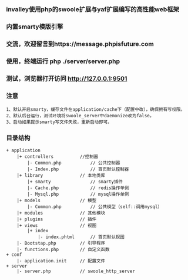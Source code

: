 ### invalley使用php的swoole扩展与yaf扩展编写的高性能web框架

### 内置smarty模版引擎

### 交流，欢迎留言到https://message.phpisfuture.com

### 使用，终端运行 php ./server/server.php

### 测试，浏览器打开访问 http://127.0.0.1:9501

### 注意
	1、默认开启smarty，缓存文件在application/cache下（配置中改），确保拥有写权限。
	2、默认后台运行，测试环境将swoole_server中daemonize改为false。
	3、启动如果提示smarty写文件失败，重新启动即可。

### 目录结构
	+ application
		|+ controllers 			//控制器
			|- Common.php 			// 公共控制器
			|- Index.php 			// 首页默认控制器
		|+ library 				// 本地类库
			|+ smarty				// smarty插件
			|- Cache.php 			// redis操作单例
			|- Mysql.php 			// mysql操作单例
		|+ models 				// 模型
			|- Common.php 			// 公共模型（self::调用mysql）
		|+ modules 				// 其他模块
		|+ plugins 				// 插件
		|+ views 				// 视图
			|+ index
				|- index.phtml 		// 首页默认视图
		|- Bootstap.php 		// 引导程序
		|- functions.php 		// 自定义函数
	+ conf
		|- application.init 	// 配置文件
	+ server
		|- server.php 			// swoole_http_server
